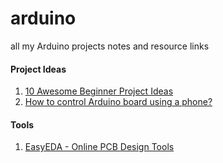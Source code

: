 # arduino
all my Arduino projects notes and resource links

#### Project Ideas
1. [10 Awesome Beginner Project Ideas](https://www.hackster.io/RoyTobby/10-awesome-beginner-arduino-projects-78a6a6)
2. [How to control Arduino board using a phone?](http://www.instructables.com/id/How-control-arduino-board-using-an-android-phone-a/)

#### Tools
1. [EasyEDA - Online PCB Design Tools](https://easyeda.com/)
